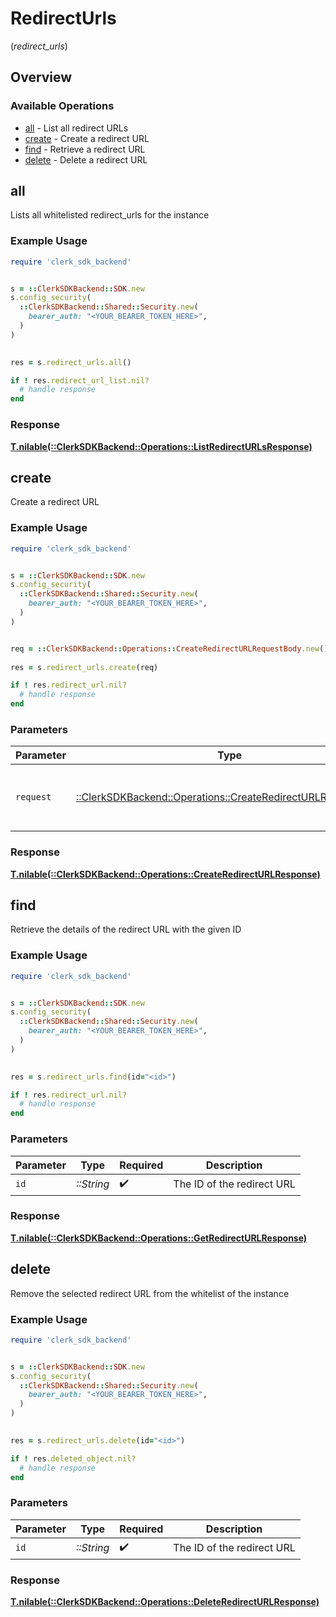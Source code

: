 # RedirectUrls
(*redirect_urls*)

## Overview

### Available Operations

* [all](#all) - List all redirect URLs
* [create](#create) - Create a redirect URL
* [find](#find) - Retrieve a redirect URL
* [delete](#delete) - Delete a redirect URL

## all

Lists all whitelisted redirect_urls for the instance

### Example Usage

```ruby
require 'clerk_sdk_backend'


s = ::ClerkSDKBackend::SDK.new
s.config_security(
  ::ClerkSDKBackend::Shared::Security.new(
    bearer_auth: "<YOUR_BEARER_TOKEN_HERE>",
  )
)

    
res = s.redirect_urls.all()

if ! res.redirect_url_list.nil?
  # handle response
end

```

### Response

**[T.nilable(::ClerkSDKBackend::Operations::ListRedirectURLsResponse)](../../models/operations/listredirecturlsresponse.md)**



## create

Create a redirect URL

### Example Usage

```ruby
require 'clerk_sdk_backend'


s = ::ClerkSDKBackend::SDK.new
s.config_security(
  ::ClerkSDKBackend::Shared::Security.new(
    bearer_auth: "<YOUR_BEARER_TOKEN_HERE>",
  )
)


req = ::ClerkSDKBackend::Operations::CreateRedirectURLRequestBody.new()
    
res = s.redirect_urls.create(req)

if ! res.redirect_url.nil?
  # handle response
end

```

### Parameters

| Parameter                                                                                                              | Type                                                                                                                   | Required                                                                                                               | Description                                                                                                            |
| ---------------------------------------------------------------------------------------------------------------------- | ---------------------------------------------------------------------------------------------------------------------- | ---------------------------------------------------------------------------------------------------------------------- | ---------------------------------------------------------------------------------------------------------------------- |
| `request`                                                                                                              | [::ClerkSDKBackend::Operations::CreateRedirectURLRequestBody](../../models/operations/createredirecturlrequestbody.md) | :heavy_check_mark:                                                                                                     | The request object to use for the request.                                                                             |

### Response

**[T.nilable(::ClerkSDKBackend::Operations::CreateRedirectURLResponse)](../../models/operations/createredirecturlresponse.md)**



## find

Retrieve the details of the redirect URL with the given ID

### Example Usage

```ruby
require 'clerk_sdk_backend'


s = ::ClerkSDKBackend::SDK.new
s.config_security(
  ::ClerkSDKBackend::Shared::Security.new(
    bearer_auth: "<YOUR_BEARER_TOKEN_HERE>",
  )
)

    
res = s.redirect_urls.find(id="<id>")

if ! res.redirect_url.nil?
  # handle response
end

```

### Parameters

| Parameter                  | Type                       | Required                   | Description                |
| -------------------------- | -------------------------- | -------------------------- | -------------------------- |
| `id`                       | *::String*                 | :heavy_check_mark:         | The ID of the redirect URL |

### Response

**[T.nilable(::ClerkSDKBackend::Operations::GetRedirectURLResponse)](../../models/operations/getredirecturlresponse.md)**



## delete

Remove the selected redirect URL from the whitelist of the instance

### Example Usage

```ruby
require 'clerk_sdk_backend'


s = ::ClerkSDKBackend::SDK.new
s.config_security(
  ::ClerkSDKBackend::Shared::Security.new(
    bearer_auth: "<YOUR_BEARER_TOKEN_HERE>",
  )
)

    
res = s.redirect_urls.delete(id="<id>")

if ! res.deleted_object.nil?
  # handle response
end

```

### Parameters

| Parameter                  | Type                       | Required                   | Description                |
| -------------------------- | -------------------------- | -------------------------- | -------------------------- |
| `id`                       | *::String*                 | :heavy_check_mark:         | The ID of the redirect URL |

### Response

**[T.nilable(::ClerkSDKBackend::Operations::DeleteRedirectURLResponse)](../../models/operations/deleteredirecturlresponse.md)**

